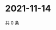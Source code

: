 # 2021-11-14

共 0 条

<!-- BEGIN WEIBO -->
<!-- 最后更新时间 Sun Nov 14 2021 13:09:56 GMT+0800 (China Standard Time) -->

<!-- END WEIBO -->
